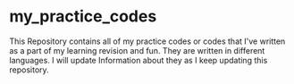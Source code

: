# my_practice_codes
This Repository contains all of my practice codes or codes that I've written as a part of my learning revision and fun. They are written in different languages. I will update Information about they as I keep updating this repository. 
